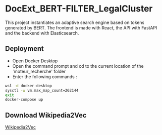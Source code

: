 # DocExt_BERT-FILTER_LegalCluster

This project instantiates an adaptive search engine based on tokens generated by BERT. The frontend is made with React, the API with FastAPI and the backend with Elasticsearch.

## Deployment

- Open Docker Desktop
- Open the command prompt and cd to the current location of the 'moteur_recherche' folder
- Enter the following commands :

```bash
wsl -d docker-desktop
sysctl -w vm.max_map_count=262144
exit
docker-compose up
```

## Download Wikipedia2Vec

[Wikipedia2Vec](https://wikipedia2vec.github.io/wikipedia2vec/pretrained/)
